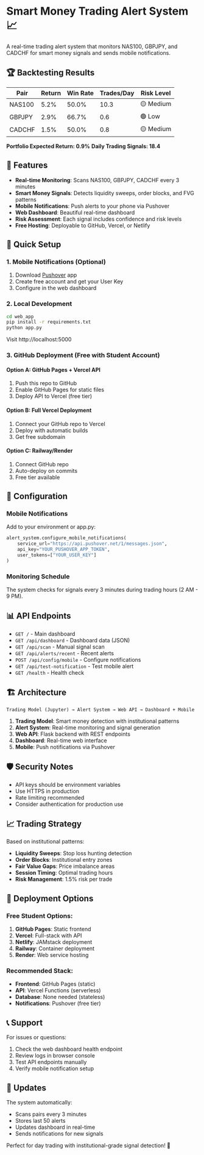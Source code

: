 # Smart Money Trading Alert System 📈

A real-time trading alert system that monitors NAS100, GBPJPY, and CADCHF for smart money signals and sends mobile notifications.

## 🏆 Backtesting Results

| Pair   | Return | Win Rate | Trades/Day | Risk Level |
|--------|--------|----------|------------|------------|
| NAS100 | 5.2%   | 50.0%    | 10.3       | 🟡 Medium  |
| GBPJPY | 2.9%   | 66.7%    | 0.6        | 🟢 Low     |
| CADCHF | 1.5%   | 50.0%    | 0.8        | 🟡 Medium  |

**Portfolio Expected Return: 0.9%**
**Daily Trading Signals: 18.4**

## 🚀 Features

- **Real-time Monitoring**: Scans NAS100, GBPJPY, CADCHF every 3 minutes
- **Smart Money Signals**: Detects liquidity sweeps, order blocks, and FVG patterns
- **Mobile Notifications**: Push alerts to your phone via Pushover
- **Web Dashboard**: Beautiful real-time dashboard
- **Risk Assessment**: Each signal includes confidence and risk levels
- **Free Hosting**: Deployable to GitHub, Vercel, or Netlify

## 📱 Quick Setup

### 1. Mobile Notifications (Optional)
1. Download [Pushover](https://pushover.net/) app
2. Create free account and get your User Key
3. Configure in the web dashboard

### 2. Local Development
```bash
cd web_app
pip install -r requirements.txt
python app.py
```
Visit http://localhost:5000

### 3. GitHub Deployment (Free with Student Account)

#### Option A: GitHub Pages + Vercel API
1. Push this repo to GitHub
2. Enable GitHub Pages for static files
3. Deploy API to Vercel (free tier)

#### Option B: Full Vercel Deployment
1. Connect your GitHub repo to Vercel
2. Deploy with automatic builds
3. Get free subdomain

#### Option C: Railway/Render
1. Connect GitHub repo
2. Auto-deploy on commits
3. Free tier available

## 🔧 Configuration

### Mobile Notifications
Add to your environment or app.py:
```python
alert_system.configure_mobile_notifications(
    service_url="https://api.pushover.net/1/messages.json",
    api_key="YOUR_PUSHOVER_APP_TOKEN",
    user_tokens=["YOUR_USER_KEY"]
)
```

### Monitoring Schedule
The system checks for signals every 3 minutes during trading hours (2 AM - 9 PM).

## 📊 API Endpoints

- `GET /` - Main dashboard
- `GET /api/dashboard` - Dashboard data (JSON)
- `GET /api/scan` - Manual signal scan
- `GET /api/alerts/recent` - Recent alerts
- `POST /api/config/mobile` - Configure notifications
- `GET /api/test-notification` - Test mobile alert
- `GET /health` - Health check

## 🏗️ Architecture

```
Trading Model (Jupyter) → Alert System → Web API → Dashboard + Mobile
```

1. **Trading Model**: Smart money detection with institutional patterns
2. **Alert System**: Real-time monitoring and signal generation  
3. **Web API**: Flask backend with REST endpoints
4. **Dashboard**: Real-time web interface
5. **Mobile**: Push notifications via Pushover

## 🛡️ Security Notes

- API keys should be environment variables
- Use HTTPS in production
- Rate limiting recommended
- Consider authentication for production use

## 📈 Trading Strategy

Based on institutional patterns:
- **Liquidity Sweeps**: Stop loss hunting detection
- **Order Blocks**: Institutional entry zones
- **Fair Value Gaps**: Price imbalance areas
- **Session Timing**: Optimal trading hours
- **Risk Management**: 1.5% risk per trade

## 🚀 Deployment Options

### Free Student Options:
1. **GitHub Pages**: Static frontend
2. **Vercel**: Full-stack with API
3. **Netlify**: JAMstack deployment
4. **Railway**: Container deployment
5. **Render**: Web service hosting

### Recommended Stack:
- **Frontend**: GitHub Pages (static)
- **API**: Vercel Functions (serverless)
- **Database**: None needed (stateless)
- **Notifications**: Pushover (free tier)

## 📞 Support

For issues or questions:
1. Check the web dashboard health endpoint
2. Review logs in browser console
3. Test API endpoints manually
4. Verify mobile notification setup

## 🔄 Updates

The system automatically:
- Scans pairs every 3 minutes
- Stores last 50 alerts
- Updates dashboard in real-time
- Sends notifications for new signals

Perfect for day trading with institutional-grade signal detection! 🎯